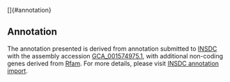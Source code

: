 []{#annotation}

Annotation
----------

The annotation presented is derived from annotation submitted to
[INSDC](http://www.insdc.org) with the assembly accession
[GCA\_001574975.1](http://www.ebi.ac.uk/ena/data/view/GCA_001574975.1),
with additional non-coding genes derived from
[Rfam](http://rfam.xfam.org/). For more details, please visit [INSDC
annotation
import](http://ensemblgenomes.org/info/data/insdc_annotation).
